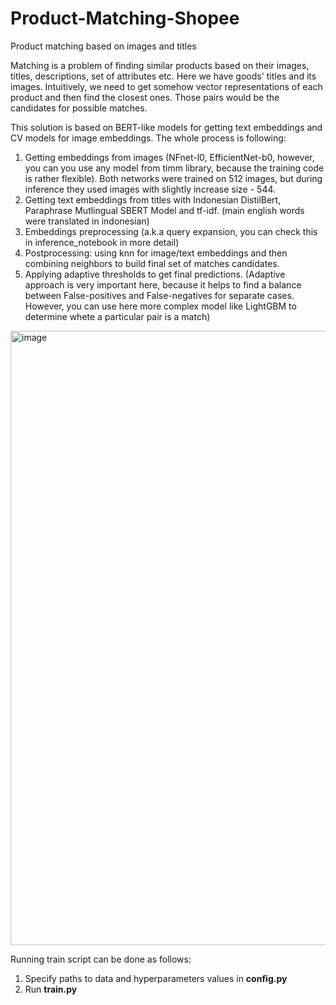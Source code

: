 # Product-Matching-Shopee
Product matching based on images and titles

Matching is a problem of finding similar products based on their images, titles, descriptions, set of attributes etc. Here we have goods' titles and its images. Intuitively, we need to get somehow vector representations of each product and then find the closest ones. Those pairs would be the candidates for possible matches. 

This solution is based on BERT-like models for getting text embeddings and CV models for image embeddings. The whole process is following:
1. Getting embeddings from images (NFnet-l0, EfficientNet-b0, however, you can you use any model from timm library, because the training code is rather flexible). Both networks were trained on 512 images, but during inference they used images with slightly increase size - 544.
2. Getting text embeddings from titles with Indonesian DistilBert, Paraphrase Mutlingual SBERT Model and tf-idf. (main english words were translated in indonesian) 
3. Embeddings preprocessing (a.k.a query expansion, you can check this in inference_notebook in more detail)
4. Postprocessing: using knn for image/text embeddings and then combining neighbors to build final set of matches candidates.
5. Applying adaptive thresholds to get final predictions. (Adaptive approach is very important here, because it helps to find a balance between False-positives and False-negatives for separate cases. However, you can use here more complex model like LightGBM to determine whete a particular pair is a match)

<img width="983" alt="image" src="https://user-images.githubusercontent.com/18465332/129375976-c60eb3d0-6db0-455f-a36b-beaf57b4b596.png">

Running train script can be done as follows:
1. Specify paths to data and hyperparameters values in **config.py**
2. Run **train.py**
